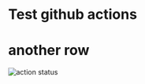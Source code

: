 # Test github actions
# another row


![action status](https://github.com/hagp55/github-actions-django/actions/workflows/github-acions.yaml/badge.svg)